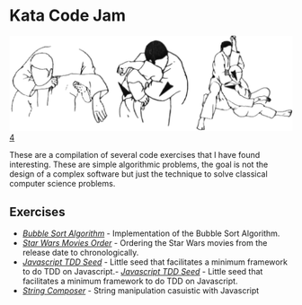 # Kata Code Jam

![Kata](kata.gif)[4]

These are a compilation of several code exercises that I have found interesting. These are simple algorithmic problems, the goal is not the design of a complex software but just the technique to solve classical computer science problems.

## Exercises

- [_Bubble Sort Algorithm_][1] - Implementation of the Bubble Sort Algorithm.
- [_Star Wars Movies Order_][2] - Ordering the Star Wars movies from the release date to chronologically.
- [_Javascript TDD Seed_][3] - Little seed that facilitates a minimum framework to do TDD on Javascript.- [_Javascript TDD Seed_][3] - Little seed that facilitates a minimum framework to do TDD on Javascript.
- [_String Composer_][4] - String manipulation casuistic with Javascript

[1]: https://github.com/joantolos/kata-code-jam/tree/master/bubble-sort
[2]: https://github.com/joantolos/kata-code-jam/tree/master/star-wars
[3]: https://github.com/joantolos/kata-code-jam/tree/master/javascript-tdd-seed
[4]: https://github.com/joantolos/kata-code-jam/tree/master/string-composer